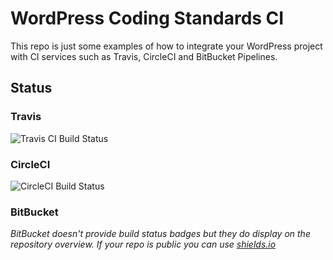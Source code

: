 # WordPress Coding Standards CI

This repo is just some examples of how to integrate your WordPress project with CI services such as Travis, CircleCI and BitBucket Pipelines.

## Status

### Travis

![Travis CI Build Status](https://travis-ci.org/cameronjonesweb/ci-testing.svg?branch=master)

### CircleCI

![CircleCI Build Status](https://circleci.com/gh/cameronjonesweb/ci-testing.svg?style=svg)

### BitBucket

_BitBucket doesn't provide build status badges but they do display on the repository overview. If your repo is public you can use [shields.io](https://shields.io)_